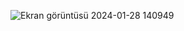 

![Ekran görüntüsü 2024-01-28 140949](https://github.com/serhatbiltekin07/java-al-mas-/assets/112376639/98a0913d-0da2-440a-9049-476bf3c2a9a9)
